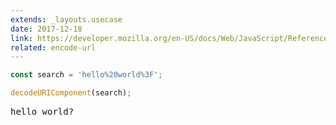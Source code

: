 ```yaml
---
extends: _layouts.usecase
date: 2017-12-18
link: https://developer.mozilla.org/en-US/docs/Web/JavaScript/Reference/Global_Objects/decodeURIComponent
related: encode-url
---
```



```javascript
const search = 'hello%20world%3F';

decodeURIComponent(search);
```
<pre class="output">
hello world?
</pre>
